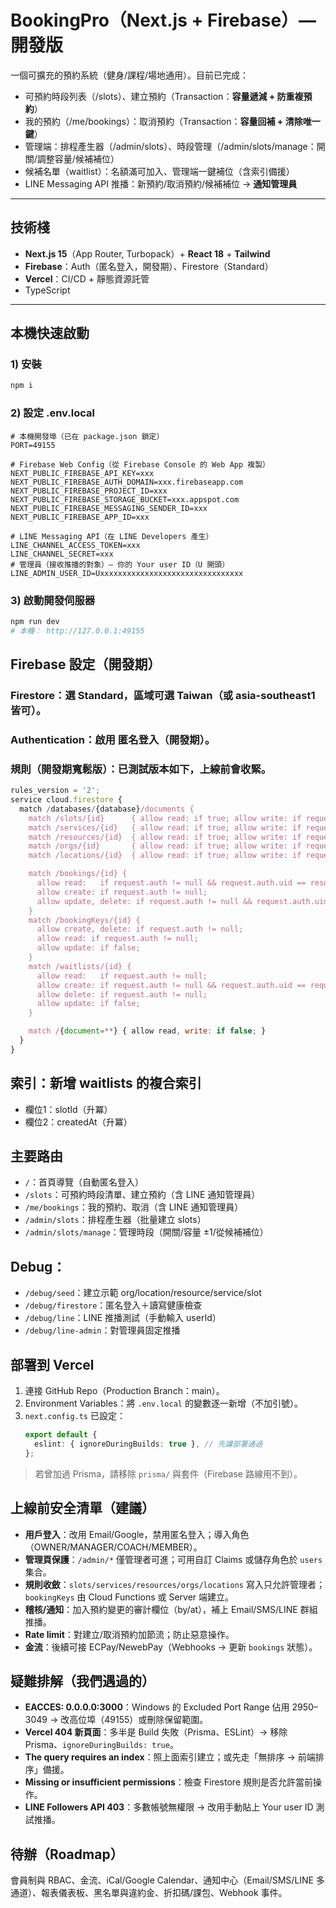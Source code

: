 # BookingPro（Next.js + Firebase）— 開發版

一個可擴充的預約系統（健身/課程/場地通用）。目前已完成：
- 可預約時段列表（/slots）、建立預約（Transaction：**容量遞減 + 防重複預約**）
- 我的預約（/me/bookings）：取消預約（Transaction：**容量回補 + 清除唯一鍵**）
- 管理端：排程產生器（/admin/slots）、時段管理（/admin/slots/manage：開關/調整容量/候補補位）
- 候補名單（waitlist）：名額滿可加入、管理端一鍵補位（含索引備援）
- LINE Messaging API 推播：新預約/取消預約/候補補位 → **通知管理員**

---

## 技術棧
- **Next.js 15**（App Router, Turbopack）+ **React 18** + **Tailwind**
- **Firebase**：Auth（匿名登入，開發期）、Firestore（Standard）
- **Vercel**：CI/CD + 靜態資源託管
- TypeScript

---

## 本機快速啟動
### 1) 安裝
```bash
npm i
```

### 2) 設定 .env.local
```env
# 本機開發埠（已在 package.json 鎖定）
PORT=49155

# Firebase Web Config（從 Firebase Console 的 Web App 複製）
NEXT_PUBLIC_FIREBASE_API_KEY=xxx
NEXT_PUBLIC_FIREBASE_AUTH_DOMAIN=xxx.firebaseapp.com
NEXT_PUBLIC_FIREBASE_PROJECT_ID=xxx
NEXT_PUBLIC_FIREBASE_STORAGE_BUCKET=xxx.appspot.com
NEXT_PUBLIC_FIREBASE_MESSAGING_SENDER_ID=xxx
NEXT_PUBLIC_FIREBASE_APP_ID=xxx

# LINE Messaging API（在 LINE Developers 產生）
LINE_CHANNEL_ACCESS_TOKEN=xxx
LINE_CHANNEL_SECRET=xxx
# 管理員（接收推播的對象）— 你的 Your user ID（U 開頭）
LINE_ADMIN_USER_ID=Uxxxxxxxxxxxxxxxxxxxxxxxxxxxxxxxx
```

### 3) 啟動開發伺服器
```bash
npm run dev
# 本機： http://127.0.0.1:49155
```

## Firebase 設定（開發期）

### Firestore：選 Standard，區域可選 Taiwan（或 asia-southeast1 皆可）。

### Authentication：啟用 匿名登入（開發期）。

### 規則（開發期寬鬆版）：已測試版本如下，上線前會收緊。
```javascript
rules_version = '2';
service cloud.firestore {
  match /databases/{database}/documents {
    match /slots/{id}      { allow read: if true; allow write: if request.auth != null; }
    match /services/{id}   { allow read: if true; allow write: if request.auth != null; }
    match /resources/{id}  { allow read: if true; allow write: if request.auth != null; }
    match /orgs/{id}       { allow read: if true; allow write: if request.auth != null; }
    match /locations/{id}  { allow read: if true; allow write: if request.auth != null; }

    match /bookings/{id} {
      allow read:   if request.auth != null && request.auth.uid == resource.data.uid;
      allow create: if request.auth != null;
      allow update, delete: if request.auth != null && request.auth.uid == resource.data.uid;
    }
    match /bookingKeys/{id} {
      allow create, delete: if request.auth != null;
      allow read: if request.auth != null;
      allow update: if false;
    }
    match /waitlists/{id} {
      allow read:   if request.auth != null;
      allow create: if request.auth != null && request.auth.uid == request.resource.data.uid;
      allow delete: if request.auth != null;
      allow update: if false;
    }

    match /{document=**} { allow read, write: if false; }
  }
}
```

## 索引：新增 waitlists 的複合索引

- 欄位1：slotId（升冪）
- 欄位2：createdAt（升冪）

## 主要路由

- `/`：首頁導覽（自動匿名登入）
- `/slots`：可預約時段清單、建立預約（含 LINE 通知管理員）
- `/me/bookings`：我的預約、取消（含 LINE 通知管理員）
- `/admin/slots`：排程產生器（批量建立 slots）
- `/admin/slots/manage`：管理時段（開關/容量 ±1/從候補補位）

## Debug：

- `/debug/seed`：建立示範 org/location/resource/service/slot
- `/debug/firestore`：匿名登入＋讀寫健康檢查
- `/debug/line`：LINE 推播測試（手動輸入 userId）
- `/debug/line-admin`：對管理員固定推播

## 部署到 Vercel

1. 連接 GitHub Repo（Production Branch：main）。
2. Environment Variables：將 `.env.local` 的變數逐一新增（不加引號）。
3. `next.config.ts` 已設定：
   ```ts
   export default {
     eslint: { ignoreDuringBuilds: true }, // 先讓部署通過
   };
   ```

> 若曾加過 Prisma，請移除 `prisma/` 與套件（Firebase 路線用不到）。

## 上線前安全清單（建議）

- **用戶登入**：改用 Email/Google，禁用匿名登入；導入角色（OWNER/MANAGER/COACH/MEMBER）。
- **管理頁保護**：`/admin/*` 僅管理者可進；可用自訂 Claims 或儲存角色於 `users` 集合。
- **規則收斂**：`slots/services/resources/orgs/locations` 寫入只允許管理者；`bookingKeys` 由 Cloud Functions 或 Server 端建立。
- **稽核/通知**：加入預約變更的審計欄位（by/at），補上 Email/SMS/LINE 群組推播。
- **Rate limit**：對建立/取消預約加節流；防止惡意操作。
- **金流**：後續可接 ECPay/NewebPay（Webhooks → 更新 `bookings` 狀態）。

## 疑難排解（我們遇過的）

- **EACCES: 0.0.0.0:3000**：Windows 的 Excluded Port Range 佔用 2950–3049 → 改高位埠（49155）或刪除保留範圍。
- **Vercel 404 新頁面**：多半是 Build 失敗（Prisma、ESLint）→ 移除 Prisma、`ignoreDuringBuilds: true`。
- **The query requires an index**：照上面索引建立；或先走「無排序 → 前端排序」備援。
- **Missing or insufficient permissions**：檢查 Firestore 規則是否允許當前操作。
- **LINE Followers API 403**：多數帳號無權限 → 改用手動貼上 Your user ID 測試推播。

## 待辦（Roadmap）

會員制與 RBAC、金流、iCal/Google Calendar、通知中心（Email/SMS/LINE 多通道）、報表儀表板、黑名單與違約金、折扣碼/課包、Webhook 事件。